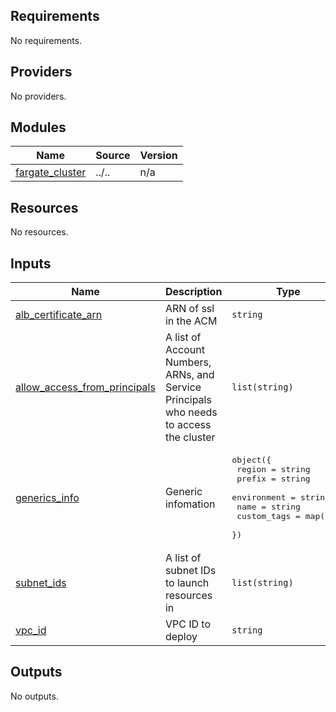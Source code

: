 <!-- BEGIN_TF_DOCS -->
## Requirements

No requirements.

## Providers

No providers.

## Modules

| Name | Source | Version |
|------|--------|---------|
| <a name="module_fargate_cluster"></a> [fargate\_cluster](#module\_fargate\_cluster) | ../.. | n/a |

## Resources

No resources.

## Inputs

| Name | Description | Type | Default | Required |
|------|-------------|------|---------|:--------:|
| <a name="input_alb_certificate_arn"></a> [alb\_certificate\_arn](#input\_alb\_certificate\_arn) | ARN of ssl in the ACM | `string` | n/a | yes |
| <a name="input_allow_access_from_principals"></a> [allow\_access\_from\_principals](#input\_allow\_access\_from\_principals) | A list of Account Numbers, ARNs, and Service Principals who needs to access the cluster | `list(string)` | `[]` | no |
| <a name="input_generics_info"></a> [generics\_info](#input\_generics\_info) | Generic infomation | <pre>object({<br>    region      = string<br>    prefix      = string<br>    environment = string<br>    name        = string<br>    custom_tags = map(any)<br>  })</pre> | n/a | yes |
| <a name="input_subnet_ids"></a> [subnet\_ids](#input\_subnet\_ids) | A list of subnet IDs to launch resources in | `list(string)` | n/a | yes |
| <a name="input_vpc_id"></a> [vpc\_id](#input\_vpc\_id) | VPC ID to deploy | `string` | n/a | yes |

## Outputs

No outputs.
<!-- END_TF_DOCS -->
